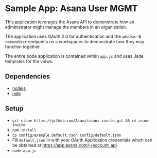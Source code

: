# Sample App: Asana User MGMT

This application leverages the Asana API to demonstrate how an administrator might manage the members in an
organization.

The application uses OAuth 2.0 for authentication and the `addUser` & `removeUser` endpoints on a workspaces 
to demonstrate how they may function together.

The entire node application is contained within `app.js` and uses Jade templates for the views.

## Dependencies
* [nodejs](https://nodejs.org/en/download/)
* [jade](http://jade-lang.com/)

## Setup

* `git clone https://github.com/Asana/asana-invite.git && cd asana-invite`
* `npm install`
* `cp config/example.default.json config/default.json`
* Fill `default.json` in with your OAuth Application credentials 
which can be obtained at https://app.asana.com/-/account_api
* `node app.js`
